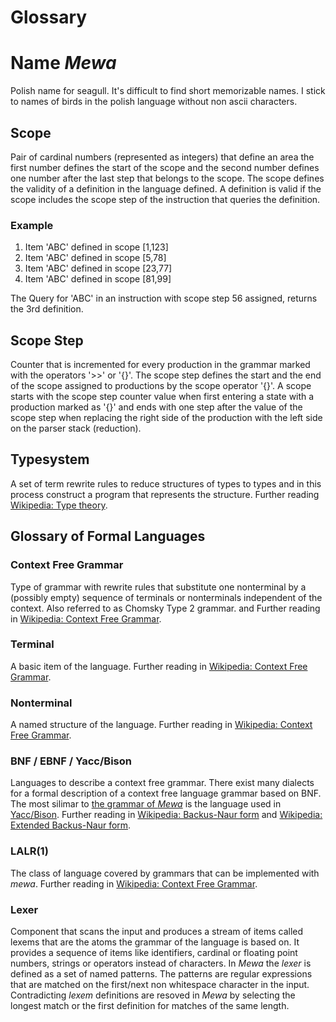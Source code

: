 # Glossary

# Name _Mewa_
Polish name for seagull. It's difficult to find short memorizable names. I stick to names of birds in the polish language without non ascii characters.

## Scope
Pair of cardinal numbers (represented as integers) that define an area the first number defines the start of the scope and the second number defines one number after the last step that belongs to the scope. The scope defines the validity of a definition in the language defined. A definition is valid if the scope includes the scope step of the instruction that queries the definition.

### Example
1. Item 'ABC' defined in scope [1,123]
2. Item 'ABC' defined in scope [5,78]
3. Item 'ABC' defined in scope [23,77]
4. Item 'ABC' defined in scope [81,99]

The Query for 'ABC' in an instruction with scope step 56 assigned, returns the 3rd definition.

## Scope Step
Counter that is incremented for every production in the grammar marked with the operators '>>' or '{}'. The scope step defines the start and the end of the scope assigned to productions by the scope operator '{}'. A scope starts with the scope step counter value when first entering a state with a production marked as '{}' and ends with one step after the value of the scope step when replacing the right side of the production with the left side on the parser stack (reduction).

## Typesystem
A set of term rewrite rules to reduce structures of types to types and in this process construct a program that represents the structure. Further reading [Wikipedia: Type theory](https://en.wikipedia.org/wiki/Type_theory).


## Glossary of Formal Languages
### Context Free Grammar
Type of grammar with rewrite rules that substitute one nonterminal by a (possibly empty) sequence of terminals or nonterminals independent of the context. Also referred to as Chomsky Type 2 grammar. and Further reading in [Wikipedia: Context Free Grammar](https://en.wikipedia.org/wiki/Context-free_grammar).

### Terminal
A basic item of the language. Further reading in [Wikipedia: Context Free Grammar](https://en.wikipedia.org/wiki/Context-free_grammar).

### Nonterminal
A named structure of the language. Further reading in [Wikipedia: Context Free Grammar](https://en.wikipedia.org/wiki/Context-free_grammar).

### BNF / EBNF / Yacc/Bison
Languages to describe a context free grammar. There exist many dialects for a formal description of a context free language grammar based on BNF. The most silimar to [the grammar of _Mewa_](grammar.md) is the language used in [Yacc/Bison](https://www.cs.ccu.edu.tw/~naiwei/cs5605/YaccBison.html). Further reading in [Wikipedia: Backus-Naur form](https://en.wikipedia.org/wiki/Backus%E2%80%93Naur_form) and [Wikipedia: Extended Backus-Naur form](https://en.wikipedia.org/wiki/Extended_Backus%E2%80%93Naur_form). 

### LALR(1)
The class of language covered by grammars that can be implemented with _mewa_. Further reading in [Wikipedia: Context Free Grammar](https://en.wikipedia.org/wiki/LALR_parser).

### Lexer
Component that scans the input and produces a stream of items called lexems that are the atoms the grammar of the language is based on. It provides a sequence of items like identifiers, cardinal or floating point numbers, strings or operators instead of characters. In _Mewa_ the _lexer_ is defined as a set of named patterns. The patterns are regular expressions that are matched on the first/next non whitespace character in the input. Contradicting _lexem_ definitions are resoved in _Mewa_ by selecting the longest match or the first definition for matches of the same length.


